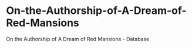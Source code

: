 # On-the-Authorship-of-A-Dream-of-Red-Mansions
On the Authorship of A Dream of Red Mansions - Database
